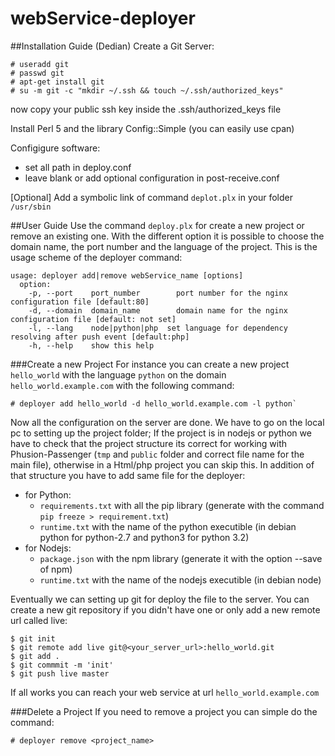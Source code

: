 # webService-deployer

##Installation Guide (Dedian)
Create a Git Server:
```
# useradd git
# passwd git
# apt-get install git
# su -m git -c "mkdir ~/.ssh && touch ~/.ssh/authorized_keys"
```
now copy your public ssh key inside the .ssh/authorized_keys file

Install Perl 5 and the library Config::Simple (you can easily use cpan)

Configigure software:
  - set all path in deploy.conf
  - leave blank or add optional configuration in post-receive.conf
  
[Optional] Add a symbolic link of command `deplot.plx` in your folder `/usr/sbin` 

##User Guide
Use the command `deploy.plx` for create a new project or remove an existing one. With the different option it is possible to choose the domain name, the port number and the language of the project. This is the usage scheme of the deployer command:
```
usage: deployer add|remove webService_name [options]
  option:
    -p, --port    port_number        port number for the nginx configuration file [default:80]
    -d, --domain  domain_name        domain name for the nginx configuration file [default: not set]
    -l, --lang    node|python|php  set language for dependency resolving after push event [default:php]
    -h, --help    show this help
```

###Create a new Project
For instance you can create a new project `hello_world` with the language `python` on the domain `hello_world.example.com` with the following command:
```
# deployer add hello_world -d hello_world.example.com -l python`
```
Now all the configuration on the server are done. We have to go on the local pc to setting up the project folder; If the project is in nodejs or python we have to check that the project structure its correct for working with Phusion-Passenger (`tmp` and `public` folder and correct file name for the main file), otherwise in a Html/php project you can skip this. In addition of that structure you have to add same file for the deployer:
  - for Python:
    - `requirements.txt` with all the pip library (generate with the command `pip freeze > requirement.txt`)
    - `runtime.txt` with the name of the python executible (in debian python for python-2.7 and python3 for python 3.2) 
  - for Nodejs:
    - `package.json` with the npm library (generate it with the option --save of npm)
    - `runtime.txt` with the name of the nodejs executible (in debian node)

Eventually we can setting up git for deploy the file to the server. You can create a new git repository if you didn't have one or only add a new remote url called live:
```
$ git init
$ git remote add live git@<your_server_url>:hello_world.git
$ git add .
$ git commmit -m 'init'
$ git push live master
```
If all works you can reach your web service at url `hello_world.example.com`

###Delete a Project
If you need to remove a project you can simple do the command:
```
# deployer remove <project_name>
```
